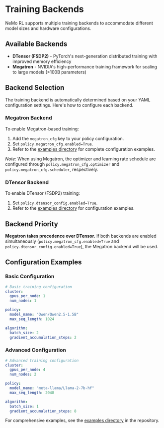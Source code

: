 # Training Backends

NeMo RL supports multiple training backends to accommodate different model sizes and hardware configurations.

## Available Backends

- **DTensor (FSDP2)** - PyTorch's next-generation distributed training with improved memory efficiency
- **Megatron** - NVIDIA's high-performance training framework for scaling to large models (>100B parameters)

## Backend Selection

The training backend is automatically determined based on your YAML configuration settings. Here's how to configure each backend.

### Megatron Backend
To enable Megatron-based training:

1. Add the `megatron_cfg` key to your policy configuration.
2. Set `policy.megatron_cfg.enabled=True`.
3. Refer to the [examples directory](https://github.com/NVIDIA-NeMo/RL/tree/main/examples) for complete configuration examples.

_Note_: When using Megatron, the optimizer and learning rate schedule are configured through `policy.megatron_cfg.optimizer` and `policy.megatron_cfg.scheduler`, respectively.

### DTensor Backend
To enable DTensor (FSDP2) training:

1. Set `policy.dtensor_config.enabled=True`.
2. Refer to the [examples directory](https://github.com/NVIDIA-NeMo/RL/tree/main/examples) for configuration examples.

## Backend Priority

**Megatron takes precedence over DTensor.** If both backends are enabled simultaneously (`policy.megatron_cfg.enabled=True` and `policy.dtensor_config.enabled=True`), the Megatron backend will be used.

## Configuration Examples

### Basic Configuration

```yaml
# Basic training configuration
cluster:
  gpus_per_node: 1
  num_nodes: 1

policy:
  model_name: "Qwen/Qwen2.5-1.5B"
  max_seq_length: 1024

algorithm:
  batch_size: 2
  gradient_accumulation_steps: 2
```

### Advanced Configuration

```yaml
# Advanced training configuration
cluster:
  gpus_per_node: 4
  num_nodes: 2

policy:
  model_name: "meta-llama/Llama-2-7b-hf"
  max_seq_length: 2048

algorithm:
  batch_size: 1
  gradient_accumulation_steps: 8
```

For comprehensive examples, see the [examples directory](https://github.com/NVIDIA-NeMo/RL/tree/main/examples) in the repository.
